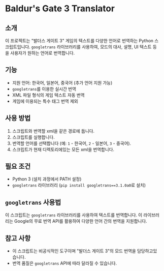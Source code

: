 # Baldur's Gate 3 Translator

## 소개
이 프로젝트는 "발더스 게이트 3" 게임의 텍스트를 다양한 언어로 번역하는 Python 스크립트입니다. `googletrans` 라이브러리를 사용하여, 모드의 대사, 설명, UI 텍스트 등을 사용자가 원하는 언어로 번역합니다.

## 기능
- 지원 언어: 한국어, 일본어, 중국어 (추가 언어 지원 가능)
- `googletrans`를 이용한 실시간 번역
- XML 파일 형식의 게임 텍스트 자동 번역
- 게임에 이용되는 특수 태그 번역 제외

## 사용 방법
1. 스크립트와 번역할 xml을 같은 경로에 둡니다.
2. 스크립트를 실행합니다.
3. 번역할 언어를 선택합니다 (예: `1` - 한국어, `2` - 일본어, `3` - 중국어).
4. 스크립트가 현재 디렉토리에있는 모든 xml을 번역합니다.

## 필요 조건
- Python 3 (설치 과정에서 PATH 설정)
- `googletrans` 라이브러리 (`pip install googletrans==3.1.0a0`로 설치)

## `googletrans` 사용법
이 스크립트는 `googletrans` 라이브러리를 사용하여 텍스트를 번역합니다. 이 라이브러리는 Google의 무료 번역 API를 활용하여 다양한 언어 간의 번역을 지원합니다. 

## 참고 사항
- 이 스크립트는 비공식적인 도구이며 "발더스 게이트 3"의 모드 번역을 담당하고있습니다.
- 번역 품질은 `googletrans` API에 따라 달라질 수 있습니다.

